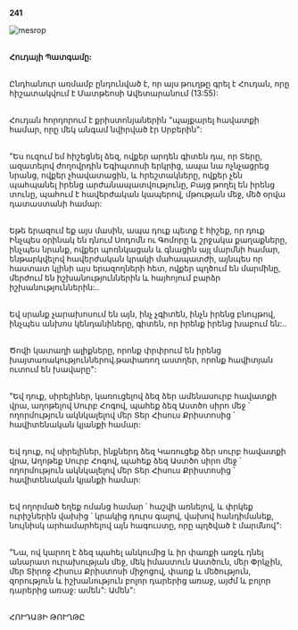 **241**

![mesrop](https://volamar.ru/audio_video/foto/01/detbible/B498.BMP)

\
**Հուդայի Պատգամը:**

\
Ընդհանուր առմամբ ընդունված է, որ այս թուղթը գրել է Հուդան, որը հիշատակվում է Մատթեոսի Ավետարանում (13:55):

\
Հուդան հորդորում է քրիստոնյաներին "պայքարել հավատքի համար, որը մեկ անգամ նվիրված էր Սրբերին":

\
"Ես ուզում եմ հիշեցնել ձեզ, ովքեր արդեն գիտեն դա, որ Տերը, ազատելով ժողովրդին Եգիպտոսի երկրից, ապա նա ոչնչացրեց նրանց, ովքեր չհավատացին, և հրեշտակները, ովքեր չեն պահպանել իրենց արժանապատվությունը, Բայց թողել են իրենց տունը, պահում է հավերժական կապերով, մթության մեջ, մեծ օրվա դատաստանի համար:

\
Եթե երազում եք այս մասին, ապա դուք պետք է հիշեք, որ դուք Ինչպես օրինակ են դնում Սոդոմն ու Գոմորը և շրջակա քաղաքները, ինչպես նրանք, ովքեր պոռնկացան և գնացին այլ մարմնի համար, ենթարկվելով հավերժական կրակի մահապատժի, այնպես որ հաստատ կլինի այս երազողների հետ, ովքեր պղծում են մարմինը, մերժում են իշխանություններին և հայհոյում բարձր իշխանություններին:..

\
Եվ սրանք չարախոսում են այն, ինչ չգիտեն, ինչն իրենց բնույթով, ինչպես անխոս կենդանիները, գիտեն, որ իրենք իրենց խաբում են:..

\
Ծովի կատաղի ալիքները, որոնք փրփրում են իրենց խայտառակություններով.թափառող աստղեր, որոնք հավիտյան ուտում են խավարը":

\
"Եվ դուք, սիրելիներ, կառուցելով ձեզ ձեր ամենասուրբ հավատքի վրա, աղոթելով Սուրբ Հոգով, պահեք ձեզ Աստծո սիրո մեջ ՝ ողորմություն ակնկալելով մեր Տեր Հիսուս Քրիստոսից ՝ հավիտենական կյանքի համար:

\
Եվ դուք, ով սիրելիներ, ինքներդ ձեզ Կառուցեք ձեր սուրբ հավատքի վրա, Աղոթեք Սուրբ Հոգով, պահեք ձեզ Աստծո սիրո մեջ ՝ ողորմություն ակնկալելով մեր Տեր Հիսուս Քրիստոսից ՝ հավիտենական կյանքի համար:

\
Եվ ողորմած եղեք ոմանց համար ՝ հաշվի առնելով, և փրկեք ուրիշներին վախից ՝ կրակից դուրս գալով, վախով հանդիմանեք, նույնիսկ արհամարհելով այն հագուստը, որը պղծված է մարմնով":

\
"Նա, ով կարող է ձեզ պահել անկումից և իր փառքի առջև դնել անարատ ուրախության մեջ, մեկ իմաստուն Աստծուն, մեր Փրկչին, մեր Տիրոջ Հիսուս Քրիստոսի միջոցով, փառք և մեծություն, զորություն և իշխանություն բոլոր դարերից առաջ, այժմ և բոլոր դարերից առաջ: ամեն": Ամեն":

\
ՀՈՒԴԱՅԻ ԹՈՒՂԹԸ
